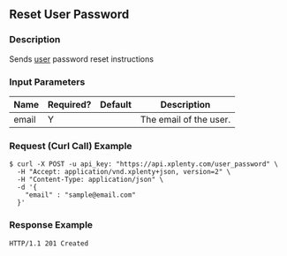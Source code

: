 ## Reset User Password

### Description
Sends [user](https://github.com/xplenty/xplenty-api-doc-v2/blob/master/resources/user.md) password reset instructions

### Input Parameters
|Name|Required?|Default|Description|
|----|---------|-------|-----------|
|email|Y| |The email of the user.


### Request (Curl Call) Example
```shell
$ curl -X POST -u api_key: "https://api.xplenty.com/user_password" \
  -H "Accept: application/vnd.xplenty+json, version=2" \
  -H "Content-Type: application/json" \
  -d '{
    "email" : "sample@email.com"
  }'
```

### Response Example
```HTTP
HTTP/1.1 201 Created
```
